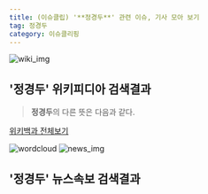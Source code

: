 ```yaml
---
title: (이슈클립) '**정경두**' 관련 이슈, 기사 모아 보기
tag: 정경두
category: 이슈클리핑
---
```

![wiki_img](https://user-images.githubusercontent.com/42597476/44503234-41136a80-a6d0-11e8-9071-6fc6418eafe4.png)
## **'**정경두**'** 위키피디아 검색결과
>**정경두**의 다른 뜻은 다음과 같다.

<a href="https://ko.wikipedia.org/wiki/정경두" target="_blank">위키백과 전체보기</a>

![wordcloud](https://s3.ap-northeast-2.amazonaws.com/lyrics101-wordcloud/2018-09-23-1537640440.png)
![news_img](https://user-images.githubusercontent.com/42597476/44507050-1206f400-a6e4-11e8-8d98-7ffbfebb353f.png)
## **'**정경두**'** 뉴스속보 검색결과

